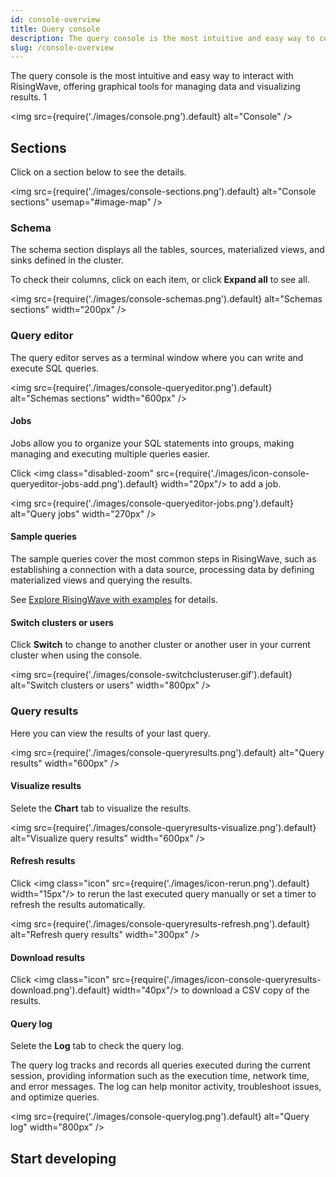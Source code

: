 ```yaml
---
id: console-overview
title: Query console
description: The query console is the most intuitive and easy way to connect to and interact with RisingWave, offering graphical tools for managing data and visualizing results.
slug: /console-overview
---
```


The query console is the most intuitive and easy way to interact with RisingWave, offering graphical tools for managing data and visualizing results. 1

<img
src={require('./images/console.png').default}
alt="Console"
/>

<defaultButton text="Go to query console" url="https://risingwave.cloud/console/" block/>

## Sections

Click on a section below to see the details.

<img
src={require('./images/console-sections.png').default}
alt="Console sections"
usemap="#image-map"
/>

<map name="image-map">
    <area href="#schema" coords="2,2,179,573" shape="rect" />
    <area href="#query-editor" coords="183,2,710,360" shape="rect" />
    <area href="#query-results" coords="183,364,710,573" shape="rect" />
</map>

### Schema

The schema section displays all the tables, sources, materialized views, and sinks defined in the cluster.

To check their columns, click on each item, or click **Expand all** to see all.

<img
src={require('./images/console-schemas.png').default}
alt="Schemas sections"
width="200px"
/>

### Query editor

The query editor serves as a terminal window where you can write and execute SQL queries.

<img
src={require('./images/console-queryeditor.png').default}
alt="Schemas sections"
width="600px"
/>

#### Jobs

Jobs allow you to organize your SQL statements into groups, making managing and executing multiple queries easier.

Click <img class="disabled-zoom" src={require('./images/icon-console-queryeditor-jobs-add.png').default} width="20px"/> to add a job.

<img
src={require('./images/console-queryeditor-jobs.png').default}
alt="Query jobs"
width="270px"
/>

#### Sample queries

The sample queries cover the most common steps in RisingWave, such as establishing a connection with a data source, processing data by defining materialized views and querying the results.

See [Explore RisingWave with examples](/cloud/quickstart.md/?step=4) for details.

#### Switch clusters or users

Click **Switch** to change to another cluster or another user in your current cluster when using the console.

<img
src={require('./images/console-switchclusteruser.gif').default}
alt="Switch clusters or users"
width="800px"
/>

### Query results

Here you can view the results of your last query.

<img
src={require('./images/console-queryresults.png').default}
alt="Query results"
width="600px"
/>

#### Visualize results

Selete the **Chart** tab to visualize the results.

<img
src={require('./images/console-queryresults-visualize.png').default}
alt="Visualize query results"
width="600px"
/>

#### Refresh results

Click <img class="icon" src={require('./images/icon-rerun.png').default} width="15px"/> to rerun the last executed query manually or set a timer to refresh the results automatically.

<img
src={require('./images/console-queryresults-refresh.png').default}
alt="Refresh query results"
width="300px"
/>

#### Download results

Click <img class="icon" src={require('./images/icon-console-queryresults-download.png').default} width="40px"/> to download a CSV copy of the results.

#### Query log

Selete the **Log** tab to check the query log.

The query log tracks and records all queries executed during the current session, providing information such as the execution time, network time, and error messages. The log can help monitor activity, troubleshoot issues, and optimize queries.

<img
src={require('./images/console-querylog.png').default}
alt="Query log"
width="800px"
/>

## Start developing

<card
title="Develop with RisingWave Cloud"
content="RisingWave Cloud leverages the superpower of RisingWave, an open-source distributed SQL database specifically designed for stream processing. Start building your real-time applications with RisingWave using the console."
cloud="develop-overview"
/>
